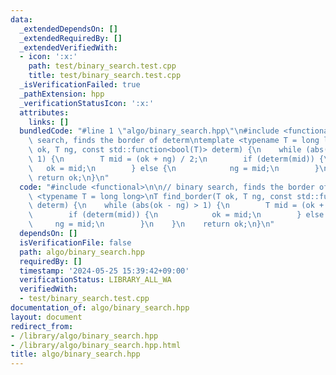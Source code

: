 ```yaml
---
data:
  _extendedDependsOn: []
  _extendedRequiredBy: []
  _extendedVerifiedWith:
  - icon: ':x:'
    path: test/binary_search.test.cpp
    title: test/binary_search.test.cpp
  _isVerificationFailed: true
  _pathExtension: hpp
  _verificationStatusIcon: ':x:'
  attributes:
    links: []
  bundledCode: "#line 1 \"algo/binary_search.hpp\"\n#include <functional>\n\n// binary\
    \ search, finds the border of determ\ntemplate <typename T = long long>\nT find_border(T\
    \ ok, T ng, const std::function<bool(T)> determ) {\n    while (abs(ok - ng) >\
    \ 1) {\n        T mid = (ok + ng) / 2;\n        if (determ(mid)) {\n         \
    \   ok = mid;\n        } else {\n            ng = mid;\n        }\n    }\n   \
    \ return ok;\n}\n"
  code: "#include <functional>\n\n// binary search, finds the border of determ\ntemplate\
    \ <typename T = long long>\nT find_border(T ok, T ng, const std::function<bool(T)>\
    \ determ) {\n    while (abs(ok - ng) > 1) {\n        T mid = (ok + ng) / 2;\n\
    \        if (determ(mid)) {\n            ok = mid;\n        } else {\n       \
    \     ng = mid;\n        }\n    }\n    return ok;\n}\n"
  dependsOn: []
  isVerificationFile: false
  path: algo/binary_search.hpp
  requiredBy: []
  timestamp: '2024-05-25 15:39:42+09:00'
  verificationStatus: LIBRARY_ALL_WA
  verifiedWith:
  - test/binary_search.test.cpp
documentation_of: algo/binary_search.hpp
layout: document
redirect_from:
- /library/algo/binary_search.hpp
- /library/algo/binary_search.hpp.html
title: algo/binary_search.hpp
---
```

